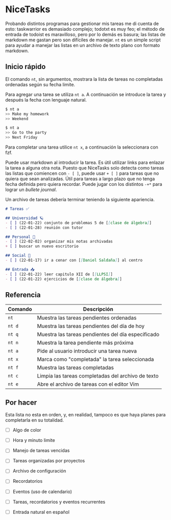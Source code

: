 # NiceTasks

Probando distintos programas para gestionar mis tareas me di cuenta de esto:
taskwarrior es demasiado complejo; todotxt es muy feo; el método de entrada de
todoist es maravilloso, pero por lo demás es basura; las listas de markdown me
gastan pero son difíciles de manejar. `nt` es un simple script para ayudar a
manejar las listas en un archivo de texto plano con formato markdown.

## Inicio rápido

El comando `nt`, sin argumentos, mostrara la lista de tareas no completadas
ordenadas según su fecha limite.

Para agregar una tarea se utiliza `nt a`. A continuación se introduce la tarea
y después la fecha con lenguaje natural.

```sh
$ nt a
>> Make my homework
>> Weekend
```

```sh
$ nt a
>> Go to the party 
>> Next Friday
```

Para completar una tarea utilice `nt x`, a continuación la seleccionara con fzf.

Puede usar markdown al introducir la tarea. Es útil utilizar links para enlazar
la tarea a alguna otra nota. Puesto que NiceTasks solo detecta como tareas las
listas que comiencen con `- [ ]`, puede usar `+ [ ]` para tareas que no quiera
que sean analizadas. Útil para tareas a largo plazo que no tenga fecha definida
pero quiera recordar. Puede jugar con los distintos `-+*` para lograr un 
_bullete journal_.

Un archivo de tareas debería terminar teniendo la siguiente apariencia.

```markdown
# Tareas ✅

## Universidad 🪐
- [ ] (22-01-22) conjunto de problemas 5 de [[clase de álgebra]]
- [ ] (22-01-28) reunión con tutor 

## Personal 👤
- [ ] (22-02-02) organizar mis notas archivadas
+ [ ] buscar un nuevo escritorio

## Social 🥂
- [ ] (22-01-17) ir a cenar con [[Daniel Saldaña]] al centro

## Entrada 📥
- [ ] (22-01-22) leer capitulo XII de [[LLPSI]]
- [ ] (22-01-22) ejercicios de [[clase de álgebra]]

```

## Referencia

| Comando | Descripción                                        |
|---------|----------------------------------------------------|
| `nt`    | Muestra las tareas pendientes ordenadas            |
| `nt d`  | Muestra las tareas pendientes del día de hoy       |
| `nt q`  | Muestra las tareas pendientes del día especificado |
| `nt n`  | Muestra la tarea pendiente más próxima             |
| `nt a`  | Pide al usuario introducir una tarea nueva         |
| `nt x`  | Marca como "completada" la tarea seleccionada      |
| `nt f`  | Muestra las tareas completadas                     |
| `nt c`  | Limpia las tareas completadas del archivo de texto |
| `nt e`  | Abre el archivo de tareas con el editor Vim        |

## Por hacer

Esta lista no esta en orden, y, en realidad, tampoco es que haya planes para
completarla en su totalidad.

- [ ] Algo de color
- [ ] Hora y minuto limite
- [ ] Manejo de tareas vencidas
- [ ] Tareas organizadas por proyectos
- [ ] Archivo de configuración
- [ ] Recordatorios
- [ ] Eventos (uso de calendario)
- [ ] Tareas, recordatorios y eventos recurrentes
- [ ] Entrada natural en español

